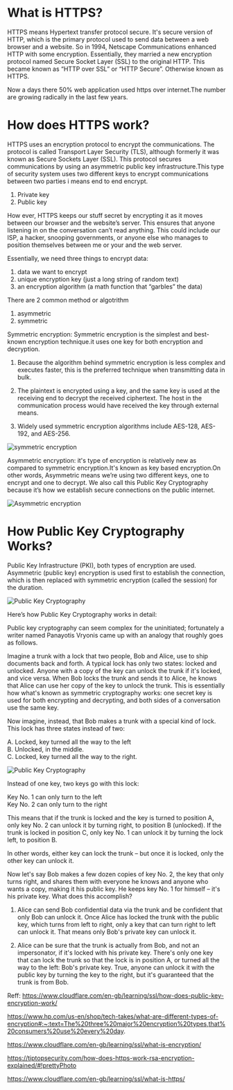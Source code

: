 # What is HTTPS?
HTTPS means Hypertext transfer protocol secure. It's secure version of HTTP, which is the primary protocol used to send data between a web browser and a website.
So in 1994, Netscape Communications enhanced HTTP with some encryption. Essentially, they married a new encryption protocol named Secure Socket Layer (SSL) to the original HTTP. This became known as “HTTP over SSL” or “HTTP Secure”. Otherwise known as HTTPS.

Now a days there 50% web application used https over internet.The number are growing radically in the last few years.

# How does HTTPS work?
HTTPS uses an encryption protocol to encrypt the communications. The protocol is called Transport Layer Security (TLS), although formerly it was known as Secure Sockets Layer (SSL).
This protocol secures communications by using an asymmetric public key infrastructure.This type of security system uses two different keys to encrypt communications between two parties i means end to end encrypt.

  1. Private key
  2. Public key

How ever, HTTPS keeps our stuff secret by encrypting it as it moves between our browser and the website’s server. This ensures that anyone listening in on the conversation can’t read anything. This could include our ISP, a hacker, snooping governments, or anyone else who manages to position themselves between me or your and the web server.

Essentially, we need three things to encrypt data:

  1. data we want to encrypt
  2. unique encryption key (just a long string of random text)
  3. an encryption algorithm (a math function that “garbles” the data)

There are 2 common method or algotrithm
  1. asymmetric
  2. symmetric

Symmetric encryption: Symmetric encryption is the simplest and best-known encryption technique.it uses one key for both encryption and decryption.

  1. Because the algorithm behind symmetric encryption is less complex and executes faster, this is the preferred technique when transmitting data in bulk.

  2. The plaintext is encrypted using a key, and the same key is used at the receiving end to decrypt the received ciphertext. The host in the communication process would have received the key through external means.

  3. Widely used symmetric encryption algorithms include AES-128, AES-192, and AES-256.

  ![symmetric encryption](./images/symmetric_encryption.png)

Asymmetric encryption: it's type of encryption is relatively new as compared to symmetric encryption.It's known as key based encryption.On other words, Asymmetric means we’re using two different keys, one to encrypt and one to decrypt.
We also call this Public Key Cryptography because it’s how we establish secure connections on the public internet.

  ![Asymmetric encryption](./images/asymmetric_encryption.png)

# How Public Key Cryptography Works?
Public Key Infrastructure (PKI), both types of encryption are used. Asymmetric (public key) encryption is used first to establish the connection, which is then replaced with symmetric encryption (called the session) for the duration.

![Public Key Cryptography](./images/public_key_criptography.png)

Here’s how Public Key Cryptography works in detail:

Public key cryptography can seem complex for the uninitiated; fortunately a writer named Panayotis Vryonis came up with an analogy that roughly goes as follows.

Imagine a trunk with a lock that two people, Bob and Alice, use to ship documents back and forth. A typical lock has only two states: locked and unlocked. Anyone with a copy of the key can unlock the trunk if it's locked, and vice versa. When Bob locks the trunk and sends it to Alice, he knows that Alice can use her copy of the key to unlock the trunk. This is essentially how what's known as symmetric cryptography works: one secret key is used for both encrypting and decrypting, and both sides of a conversation use the same key.

Now imagine, instead, that Bob makes a trunk with a special kind of lock. This lock has three states instead of two:  

  A. Locked, key turned all the way to the left  
  B. Unlocked, in the middle.  
  C. Locked, key turned all the way to the right.  

  ![Public Key Cryptography](./images/public_key_criptography_1.png)

Instead of one key, two keys go with this lock:  

  Key No. 1 can only turn to the left  
  Key No. 2 can only turn to the right  

This means that if the trunk is locked and the key is turned to position A, only key No. 2 can unlock it by turning right, to position B (unlocked). If the trunk is locked in position C, only key No. 1 can unlock it by turning the lock left, to position B.

In other words, either key can lock the trunk – but once it is locked, only the other key can unlock it.

Now let's say Bob makes a few dozen copies of key No. 2, the key that only turns right, and shares them with everyone he knows and anyone who wants a copy, making it his public key. He keeps key No. 1 for himself – it's his private key. What does this accomplish?

  1. Alice can send Bob confidential data via the trunk and be confident that only Bob can unlock it. Once Alice has locked the trunk with the public key, which turns from left to right, only a key that can turn right to left can unlock it. That means only Bob's private key can unlock it.

  2. Alice can be sure that the trunk is actually from Bob, and not an impersonator, if it's locked with his private key. There's only one key that can lock the trunk so that the lock is in position A, or turned all the way to the left: Bob's private key. True, anyone can unlock it with the public key by turning the key to the right, but it's guaranteed that the trunk is from Bob.





Reff: https://www.cloudflare.com/en-gb/learning/ssl/how-does-public-key-encryption-work/  

https://www.hp.com/us-en/shop/tech-takes/what-are-different-types-of-encryption#:~:text=The%20three%20major%20encryption%20types,that%20consumers%20use%20every%20day.  

https://www.cloudflare.com/en-gb/learning/ssl/what-is-encryption/  

https://tiptopsecurity.com/how-does-https-work-rsa-encryption-explained/#!prettyPhoto  

https://www.cloudflare.com/en-gb/learning/ssl/what-is-https/
